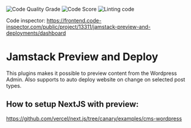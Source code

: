 ![Code Quality Grade](https://www.code-inspector.com/project/13311/score/svg)
![Code Score](https://www.code-inspector.com/project/13311/status/svg)
![Linting code](https://github.com/emilpriver/jamstack-preview-and-deployments/workflows/Linting%20code/badge.svg)

Code inspector: https://frontend.code-inspector.com/public/project/13311/jamstack-preview-and-deployments/dashboard

# Jamstack Preview and Deploy
This plugins makes it possible to preview content from the Wordpress Admin.
Also supports to auto deploy website on change on selected post types.

## How to setup NextJS with preview:
https://github.com/vercel/next.js/tree/canary/examples/cms-wordpress


